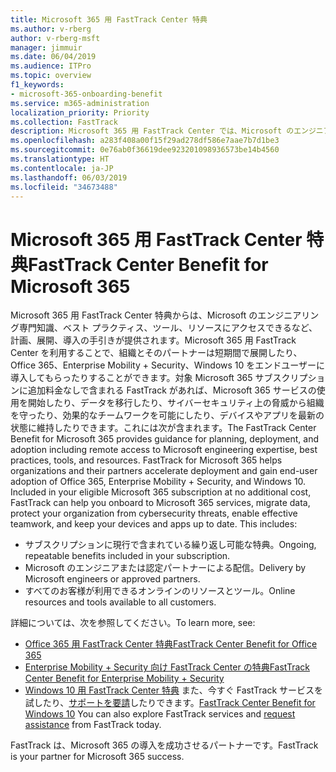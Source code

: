 ```yaml
---
title: Microsoft 365 用 FastTrack Center 特典
ms.author: v-rberg
author: v-rberg-msft
manager: jimmuir
ms.date: 06/04/2019
ms.audience: ITPro
ms.topic: overview
f1_keywords:
- microsoft-365-onboarding-benefit
ms.service: m365-administration
localization_priority: Priority
ms.collection: FastTrack
description: Microsoft 365 用 FastTrack Center では、Microsoft のエンジニアリング専門知識、ベスト プラクティス、ツール、リソースにアクセスできるなど、計画、展開、導入の手引きが提供されます。Microsoft 365 用 FastTrack Center を利用することで、組織とそのパートナーは短期間で展開したり、Office 365、Windows 10、Enterprise Mobility + Security をエンドユーザーに導入してもらったりすることができます。
ms.openlocfilehash: a283f408a00f15f29ad278df586e7aae7b7d1be3
ms.sourcegitcommit: 0e76ab0f36619dee923201098936573be14b4560
ms.translationtype: HT
ms.contentlocale: ja-JP
ms.lasthandoff: 06/03/2019
ms.locfileid: "34673488"
---
```

# <a name="fasttrack-center-benefit-for-microsoft-365"></a><span data-ttu-id="21661-104">Microsoft 365 用 FastTrack Center 特典</span><span class="sxs-lookup"><span data-stu-id="21661-104">FastTrack Center Benefit for Microsoft 365</span></span>

<span data-ttu-id="21661-p102">Microsoft 365 用 FastTrack Center 特典からは、Microsoft のエンジニアリング専門知識、ベスト プラクティス、ツール、リソースにアクセスできるなど、計画、展開、導入の手引きが提供されます。Microsoft 365 用 FastTrack Center を利用することで、組織とそのパートナーは短期間で展開したり、Office 365、Enterprise Mobility + Security、Windows 10 をエンドユーザーに導入してもらったりすることができます。対象 Microsoft 365 サブスクリプションに追加料金なしで含まれる FastTrack があれば、Microsoft 365 サービスの使用を開始したり、データを移行したり、サイバーセキュリティ上の脅威から組織を守ったり、効果的なチームワークを可能にしたり、デバイスやアプリを最新の状態に維持したりできます。これには次が含まれます。</span><span class="sxs-lookup"><span data-stu-id="21661-p102">The FastTrack Center Benefit for Microsoft 365 provides guidance for planning, deployment, and adoption including remote access to Microsoft engineering expertise, best practices, tools, and resources. FastTrack for Microsoft 365 helps organizations and their partners accelerate deployment and gain end-user adoption of Office 365, Enterprise Mobility + Security, and Windows 10. Included in your eligible Microsoft 365 subscription at no additional cost, FastTrack can help you onboard to Microsoft 365 services, migrate data, protect your organization from cybersecurity threats, enable effective teamwork, and keep your devices and apps up to date. This includes:</span></span>

- <span data-ttu-id="21661-109">サブスクリプションに現行で含まれている繰り返し可能な特典。</span><span class="sxs-lookup"><span data-stu-id="21661-109">Ongoing, repeatable benefits included in your subscription.</span></span>
- <span data-ttu-id="21661-110">Microsoft のエンジニアまたは認定パートナーによる配信。</span><span class="sxs-lookup"><span data-stu-id="21661-110">Delivery by Microsoft engineers or approved partners.</span></span>
- <span data-ttu-id="21661-111">すべてのお客様が利用できるオンラインのリソースとツール。</span><span class="sxs-lookup"><span data-stu-id="21661-111">Online resources and tools available to all customers.</span></span>
  
<span data-ttu-id="21661-112">詳細については、次を参照してください。</span><span class="sxs-lookup"><span data-stu-id="21661-112">To learn more, see:</span></span>

- [<span data-ttu-id="21661-113">Office 365 用 FastTrack Center 特典</span><span class="sxs-lookup"><span data-stu-id="21661-113">FastTrack Center Benefit for Office 365</span></span>](O365-fasttrack-benefit-for-office-365.md) 
- [<span data-ttu-id="21661-114">Enterprise Mobility + Security 向け FastTrack Center の特典</span><span class="sxs-lookup"><span data-stu-id="21661-114">FastTrack Center Benefit for Enterprise Mobility + Security</span></span>](EMS-fasttrack-benefit-for-EMS.md)
- <span data-ttu-id="21661-115">[Windows 10 用 FastTrack Center 特典](Win-10-fasttrack-benefit-for-Windows-10.md) また、今すぐ FastTrack サービスを試したり、[サポートを要請](https://go.microsoft.com/fwlink/p/?LinkId=2003903)したりできます。</span><span class="sxs-lookup"><span data-stu-id="21661-115">[FastTrack Center Benefit for Windows 10](Win-10-fasttrack-benefit-for-Windows-10.md) You can also explore FastTrack services and [request assistance](https://go.microsoft.com/fwlink/p/?LinkId=2003903) from FastTrack today.</span></span>

<span data-ttu-id="21661-116">FastTrack は、Microsoft 365 の導入を成功させるパートナーです。</span><span class="sxs-lookup"><span data-stu-id="21661-116">FastTrack is your partner for Microsoft 365 success.</span></span>
  
  

 
